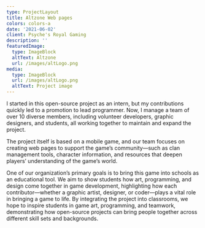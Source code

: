 ```yaml
---
type: ProjectLayout
title: Altzone Web pages
colors: colors-a
date: '2021-06-02'
client: Psyche's Royal Gaming
description: ''
featuredImage:
  type: ImageBlock
  altText: Altzone
  url: /images/altLogo.png
media:
  type: ImageBlock
  url: /images/altLogo.png
  altText: Project image
---
```

I started in this open-source project as an intern, but my contributions quickly led to a promotion to lead programmer. Now, I manage a team of over 10 diverse members, including volunteer developers, graphic designers, and students, all working together to maintain and expand the project.

The project itself is based on a mobile game, and our team focuses on creating web pages to support the game’s community—such as clan management tools, character information, and resources that deepen players’ understanding of the game’s world.

One of our organization’s primary goals is to bring this game into schools as an educational tool. We aim to show students how art, programming, and design come together in game development, highlighting how each contributor—whether a graphic artist, designer, or coder—plays a vital role in bringing a game to life. By integrating the project into classrooms, we hope to inspire students in game art, programming, and teamwork, demonstrating how open-source projects can bring people together across different skill sets and backgrounds.



